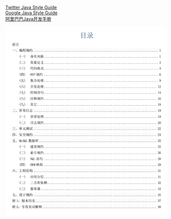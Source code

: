 [Twitter Java Style Guide](https://github.com/twitter/commons/blob/master/src/java/com/twitter/common/styleguide.md)  
[Google Java Style Guide](http://google.github.io/styleguide/javaguide.html)  
[阿里巴巴Java开发手册](../files/阿里巴巴Java开发手册.pdf)

![微信群](../images/ali_rule.png)